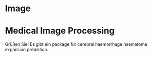 # Image
# Medical Image Processing

Grüßen Sie! Es gibt ein package für cerebral haemorrhage haematoma expansion prediktion.

